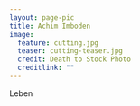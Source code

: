```yaml
---
layout: page-pic
title: Achim Imboden
image:
  feature: cutting.jpg
  teaser: cutting-teaser.jpg
  credit: Death to Stock Photo
  creditlink: ""
---
```

Leben
